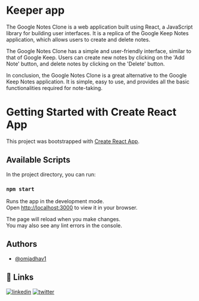 # Keeper app

The Google Notes Clone is a web application built using React, a JavaScript library for building user interfaces. It is a replica of the Google Keep Notes application, which allows users to create and delete notes.

The Google Notes Clone has a simple and user-friendly interface, similar to that of Google Keep. Users can create new notes by clicking on the 'Add Note' button, and delete notes by clicking on the 'Delete' button.

In conclusion, the Google Notes Clone is a great alternative to the Google Keep Notes application. It is simple, easy to use, and provides all the basic functionalities required for note-taking.

# Getting Started with Create React App

This project was bootstrapped with [Create React App](https://github.com/facebook/create-react-app).

## Available Scripts

In the project directory, you can run:

### `npm start`

Runs the app in the development mode.\
Open [http://localhost:3000](http://localhost:3000) to view it in your browser.

The page will reload when you make changes.\
You may also see any lint errors in the console.

## Authors

- [@omjadhav1](https://github.com/OmJadhav1/)

## 🔗 Links

[![linkedin](https://img.shields.io/badge/linkedin-0A66C2?style=for-the-badge&logo=linkedin&logoColor=white)](https://linkedin.com/in/om-jadhav-23b4a822b)
[![twitter](https://img.shields.io/badge/twitter-1DA1F2?style=for-the-badge&logo=twitter&logoColor=white)](https://twitter.com/Omjadhav_0462)
